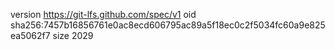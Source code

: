 version https://git-lfs.github.com/spec/v1
oid sha256:7457b16856761e0ac8ecd606795ac89a5f18ec0c2f5034fc60a9e825ea5062f7
size 2029
